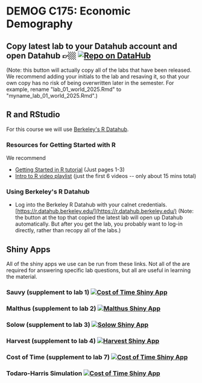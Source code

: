 # DEMOG C175: Economic Demography

## Copy latest lab to your Datahub account and open Datahub 👉🏼 [![Repo on DataHub](https://img.shields.io/badge/Launch-UCB%20Datahub-blue.svg)](https://datahub.berkeley.edu/hub/user-redirect/git-pull?repo=https%3A%2F%2Fgithub.com%2Fjosh-goldstein-git%2Fecon_demog_c175&urlpath=rstudio%2F)
(Note: this button will actually copy all of the labs that have been released. We recommend adding your initials to the lab and resaving it, so that your own copy has no risk of being overwritten later in the semester. For example, rename "lab_01_world_2025.Rmd" to "myname_lab_01_world_2025.Rmd".)


## R and RStudio

For this course we will use 
[Berkeley's R Datahub](https://r.datahub.berkeley.edu/). 

### Resources for Getting Started with R

We recommend 

- [Getting Started in R tutorial](https://eddelbuettel.github.io/gsir-te/Getting-Started-in-R.pdf) (Just pages 1-3)
- [Intro to R video playlist](https://www.youtube.com/playlist?list=PLOU2XLYxmsIK9qQfztXeybpHvru-TrqAP) (just the first 6 videos -- only about 15 mins total)

### Using Berkeley's R Datahub

- Log into the Berkeley R Datahub with your calnet credentials. 
[https://r.datahub.berkeley.edu/](https://r.datahub.berkeley.edu/)
(Note: the button at the top that copied the latest lab will open up Datahub automatically. But after you get the lab, you probably want to log-in directly, rather than recopy all of the labs.)

## Shiny Apps

All of the shiny apps we use can be run from these links. Not all of the are required for answering specific lab questions, but all are useful in learning the material.

### Sauvy (supplement to lab 1) [![Cost of Time Shiny App](https://img.shields.io/badge/Shiny-Datahub-blue?style=flat&labelColor=white&logo=RStudio&logoColor=blue)](https://r.datahub.berkeley.edu/hub/user-redirect/git-pull?repo=https%3A%2F%2Fgithub.com%2Fjosh-goldstein-git%2Fecon_demog_c175&urlpath=shiny%2Fecon_demog_c175%2FShinyApps%2Fsauvy%2F&branch=main&targetPath=ShinyApps/econ_demog_c175)

### Malthus (supplement to lab 2) [![Malthus Shiny App](https://img.shields.io/badge/Shiny-Datahub-blue?style=flat&labelColor=white&logo=RStudio&logoColor=blue)](https://r.datahub.berkeley.edu/hub/user-redirect/git-pull?repo=https%3A%2F%2Fgithub.com%2Fjosh-goldstein-git%2Fecon_demog_c175&urlpath=shiny%2Fecon_demog_c175%2FShinyApps%2Fnew-malthus%2F&branch=main&targetPath=ShinyApps/econ_demog_c175)

### Solow (supplement to lab 3) [![Solow Shiny App](https://img.shields.io/badge/Shiny-Datahub-blue?style=flat&labelColor=white&logo=RStudio&logoColor=blue)](https://r.datahub.berkeley.edu/hub/user-redirect/git-pull?repo=https%3A%2F%2Fgithub.com%2Fjosh-goldstein-git%2Fecon_demog_c175&urlpath=shiny%2Fecon_demog_c175%2FShinyApps%2Fsolow%2F&branch=main&targetPath=ShinyApps/econ_demog_c175)

### Harvest (supplement to lab 4) [![Harvest Shiny App](https://img.shields.io/badge/Shiny-Datahub-blue?style=flat&labelColor=white&logo=RStudio&logoColor=blue)](https://r.datahub.berkeley.edu/hub/user-redirect/git-pull?repo=https%3A%2F%2Fgithub.com%2Fjosh-goldstein-git%2Fecon_demog_c175&urlpath=shiny%2Fecon_demog_c175%2FShinyApps%2Fharvest%2F&branch=main&targetPath=ShinyApps/econ_demog_c175)

### Cost of Time (supplement to lab 7) [![Cost of Time Shiny App](https://img.shields.io/badge/Shiny-Datahub-blue?style=flat&labelColor=white&logo=RStudio&logoColor=blue)](https://r.datahub.berkeley.edu/hub/user-redirect/git-pull?repo=https%3A%2F%2Fgithub.com%2Fjosh-goldstein-git%2Fecon_demog_c175&urlpath=shiny%2Fecon_demog_c175%2FShinyApps%2Fcost-of-time%2F&branch=main&targetPath=ShinyApps/econ_demog_c175)

### Todaro-Harris Simulation [![Cost of Time Shiny App](https://img.shields.io/badge/Shiny-Datahub-blue?style=flat&labelColor=white&logo=RStudio&logoColor=blue)](https://r.datahub.berkeley.edu/hub/user-redirect/git-pull?repo=https%3A%2F%2Fgithub.com%2Fjosh-goldstein-git%2Fecon_demog_c175&urlpath=shiny%2Fecon_demog_c175%2FShinyApps%2Ftodaro-harris%2F&branch=main&targetPath=ShinyApps/econ_demog_c175)



<!--### [Todaro-Harris Simulation](https://shiny.demog.berkeley.edu/josh/todaro-harris/)-->


<!-- ### Install the software on your own computer

 If you prefer to manage your own software, you also have the option to install R and RStudio on your own computer. This involves _two steps_:
  - First, install R based on your operating system (macOS, Windows, Linux) here: [https://cran.r-project.org/](https://cran.r-project.org/).
  - Next, download RStudio (RStudio Desktop Free version): [https://www.rstudio.com/products/rstudio/download/](https://www.rstudio.com/products/rstudio/download/)
  -->
